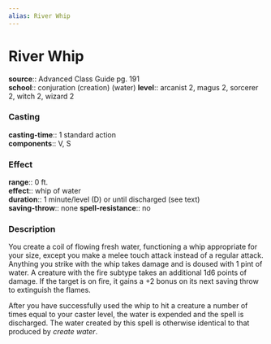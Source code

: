```yaml
---
alias: River Whip
---
```


# River Whip 

**source**:: Advanced Class Guide pg. 191  
**school**:: conjuration (creation) (water)
**level**:: arcanist 2, magus 2, sorcerer 2, witch 2, wizard 2

### Casting 

**casting-time**:: 1 standard action  
**components**:: V, S

### Effect 

**range**:: 0 ft.  
**effect**:: whip of water  
**duration**:: 1 minute/level (D) or until discharged (see text)  
**saving-throw**:: none
**spell-resistance**:: no

### Description 

You create a coil of flowing fresh water, functioning a whip appropriate for your size, except you make a melee touch attack instead of a regular attack. Anything you strike with the whip takes damage and is doused with 1 pint of water. A creature with the fire subtype takes an additional 1d6 points of damage. If the target is on fire, it gains a +2 bonus on its next saving throw to extinguish the flames.  
  
After you have successfully used the whip to hit a creature a number of times equal to your caster level, the water is expended and the spell is discharged. The water created by this spell is otherwise identical to that produced by *create water*.

